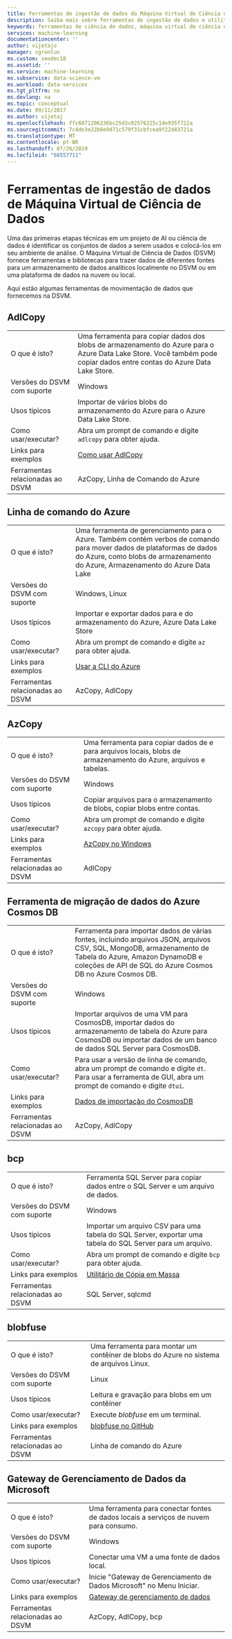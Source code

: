 ```yaml
---
title: Ferramentas de ingestão de dados da Máquina Virtual de Ciência de Dados – Azure | Microsoft Docs
description: Saiba mais sobre ferramentas de ingestão de dados e utilitários instalados previamente na Máquina Virtual de Ciência de Dados.
keywords: ferramentas de ciência de dados, máquina virtual de ciência de dados, ferramentas para ciência de dados, ciência de dados do linux
services: machine-learning
documentationcenter: ''
author: vijetajo
manager: cgronlun
ms.custom: seodec18
ms.assetid: ''
ms.service: machine-learning
ms.subservice: data-science-vm
ms.workload: data-services
ms.tgt_pltfrm: na
ms.devlang: na
ms.topic: conceptual
ms.date: 09/11/2017
ms.author: vijetaj
ms.openlocfilehash: ffc6071206236bc25d3c02576225c1de935f722a
ms.sourcegitcommit: 7c4de3e22b8e9d71c579f31cbfcea9f22d43721a
ms.translationtype: MT
ms.contentlocale: pt-BR
ms.lasthandoff: 07/26/2019
ms.locfileid: "68557711"
---
```

# <a name="data-science-virtual-machine-data-ingestion-tools"></a>Ferramentas de ingestão de dados de Máquina Virtual de Ciência de Dados

Uma das primeiras etapas técnicas em um projeto de AI ou ciência de dados é identificar os conjuntos de dados a serem usados e colocá-los em seu ambiente de análise. O Máquina Virtual de Ciência de Dados (DSVM) fornece ferramentas e bibliotecas para trazer dados de diferentes fontes para um armazenamento de dados analíticos localmente no DSVM ou em uma plataforma de dados na nuvem ou local. 

Aqui estão algumas ferramentas de movimentação de dados que fornecemos na DSVM. 

## <a name="adlcopy"></a>AdlCopy

|    |           |
| ------------- | ------------- |
| O que é isto?   | Uma ferramenta para copiar dados dos blobs de armazenamento do Azure para o Azure Data Lake Store. Você também pode copiar dados entre contas do Azure Data Lake Store.      |
| Versões do DSVM com suporte      | Windows      |
| Usos típicos      | Importar de vários blobs do armazenamento do Azure para o Azure Data Lake Store.      |
|  Como usar/executar?    |   Abra um prompt de comando e digite `adlcopy` para obter ajuda.    |
| Links para exemplos      | [Como usar AdlCopy](https://docs.microsoft.com/azure/data-lake-store/data-lake-store-copy-data-azure-storage-blob)      |
| Ferramentas relacionadas ao DSVM      | AzCopy, Linha de Comando do Azure     |

## <a name="azure-command-line"></a>Linha de comando do Azure

|    |           |
| ------------- | ------------- |
| O que é isto?   | Uma ferramenta de gerenciamento para o Azure. Também contém verbos de comando para mover dados de plataformas de dados do Azure, como blobs de armazenamento do Azure, Armazenamento do Azure Data Lake     |
| Versões do DSVM com suporte      | Windows, Linux     |
| Usos típicos      | Importar e exportar dados para e do armazenamento do Azure, Azure Data Lake Store      |
|  Como usar/executar?    |   Abra um prompt de comando e digite `az` para obter ajuda.    |
| Links para exemplos      | [Usar a CLI do Azure](https://docs.microsoft.com/cli/azure)     |
| Ferramentas relacionadas ao DSVM      | AzCopy, AdlCopy      |


## <a name="azcopy"></a>AzCopy

|    |           |
| ------------- | ------------- |
| O que é isto?   | Uma ferramenta para copiar dados de e para arquivos locais, blobs de armazenamento do Azure, arquivos e tabelas.      |
| Versões do DSVM com suporte      | Windows      |
| Usos típicos      | Copiar arquivos para o armazenamento de blobs, copiar blobs entre contas.      |
|  Como usar/executar?    |   Abra um prompt de comando e digite `azcopy` para obter ajuda.    |
| Links para exemplos      | [AzCopy no Windows](https://docs.microsoft.com/azure/storage/common/storage-use-azcopy)      |
| Ferramentas relacionadas ao DSVM      | AdlCopy     |


## <a name="azure-cosmos-db-data-migration-tool"></a>Ferramenta de migração de dados do Azure Cosmos DB

|    |           |
| ------------- | ------------- |
| O que é isto?   | Ferramenta para importar dados de várias fontes, incluindo arquivos JSON, arquivos CSV, SQL, MongoDB, armazenamento de Tabela do Azure, Amazon DynamoDB e coleções de API de SQL do Azure Cosmos DB no Azure Cosmos DB.      |
| Versões do DSVM com suporte      | Windows      |
| Usos típicos      | Importar arquivos de uma VM para CosmosDB, importar dados do armazenamento de tabela do Azure para CosmosDB ou importar dados de um banco de dados SQL Server para CosmosDB.     |
|  Como usar/executar?    |   Para usar a versão de linha de comando, abra um prompt de comando e digite `dt`. Para usar a ferramenta de GUI, abra um prompt de comando e digite `dtui`.    |
| Links para exemplos      | [Dados de importação do CosmosDB](https://docs.microsoft.com/azure/cosmos-db/import-data)      |
| Ferramentas relacionadas ao DSVM      | AzCopy, AdlCopy      |


## <a name="bcp"></a>bcp

|    |           |
| ------------- | ------------- |
| O que é isto?   | Ferramenta SQL Server para copiar dados entre o SQL Server e um arquivo de dados.      |
| Versões do DSVM com suporte      | Windows      |
| Usos típicos      | Importar um arquivo CSV para uma tabela do SQL Server, exportar uma tabela do SQL Server para um arquivo.      |
|  Como usar/executar?    |   Abra um prompt de comando e digite `bcp` para obter ajuda.    |
| Links para exemplos      | [Utilitário de Cópia em Massa](https://docs.microsoft.com/sql/tools/bcp-utility)      |
| Ferramentas relacionadas ao DSVM      | SQL Server, sqlcmd      |

## <a name="blobfuse"></a>blobfuse

|    |           |
| ------------- | ------------- |
| O que é isto?   | Uma ferramenta para montar um contêiner de blobs do Azure no sistema de arquivos Linux.      |
| Versões do DSVM com suporte      | Linux      |
| Usos típicos      | Leitura e gravação para blobs em um contêiner      |
|  Como usar/executar?    |   Execute _blobfuse_ em um terminal.    |
| Links para exemplos      | [blobfuse no GitHub](https://github.com/Azure/azure-storage-fuse)      |
| Ferramentas relacionadas ao DSVM      | Linha de comando do Azure      |


## <a name="microsoft-data-management-gateway"></a>Gateway de Gerenciamento de Dados da Microsoft

|    |           |
| ------------- | ------------- |
| O que é isto?   | Uma ferramenta para conectar fontes de dados locais a serviços de nuvem para consumo.      |
| Versões do DSVM com suporte      | Windows      |
| Usos típicos      | Conectar uma VM a uma fonte de dados local.      |
|  Como usar/executar?    |   Inicie "Gateway de Gerenciamento de Dados Microsoft" no Menu Iniciar.    |
| Links para exemplos      | [Gateway de gerenciamento de dados](https://msdn.microsoft.com/library/dn879362.aspx)      |
| Ferramentas relacionadas ao DSVM      | AzCopy, AdlCopy, bcp    |
